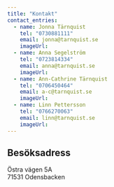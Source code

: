 ```yaml
---
title: "Kontakt"
contact_entries:
  - name: Jonna Tärnquist
    tel: "0730881111"
    email: jonna@tarnquist.se
    imageUrl:
  - name: Anna Segelström
    tel: "0723814334"
    email: anna@tarnquist.se
    imageUrl:
  - name: Ann-Cathrine Tärnquist
    tel: "0706450464"
    email: a-c@tarnquist.se
    imageUrl:
  - name: Linn Pettersson
    tel: "0766270063"
    email: linn@tarnquist.se
    imageUrl:
---
```


## Besöksadress

Östra vägen 5A<br>
71531 Odensbacken
